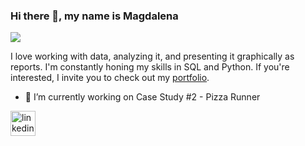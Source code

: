 ### Hi there 👋, my name is Magdalena
![](https://encrypted-tbn0.gstatic.com/images?q=tbn:ANd9GcTYeZ74flG1uYkFxRgGr1ib7owU2xWKLh2wZA&usqp=CAU)

I love working with data, analyzing it, and presenting it graphically as reports. I'm constantly honing my skills in SQL and Python. If you're interested, I invite you to check out my [portfolio](https://www.novypro.com/profile_projects/magdalenaolech).

- 🔭 I’m currently working on Case Study #2 - Pizza Runner 


[<img src='https://cdn.jsdelivr.net/npm/simple-icons@3.0.1/icons/linkedin.svg' alt='linkedin' height='40'>](www.linkedin.com/in/magdalena-olech95)  
